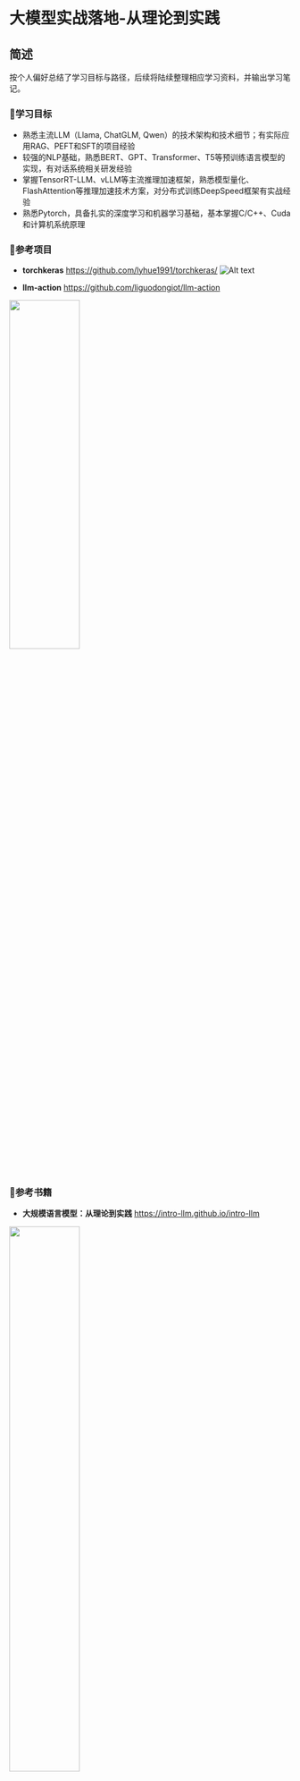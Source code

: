 # 大模型实战落地-从理论到实践

## 简述

按个人偏好总结了学习目标与路径，后续将陆续整理相应学习资料，并输出学习笔记。

### 🎯学习目标
- 熟悉主流LLM（Llama, ChatGLM, Qwen）的技术架构和技术细节；有实际应用RAG、PEFT和SFT的项目经验
- 较强的NLP基础，熟悉BERT、GPT、Transformer、T5等预训练语言模型的实现，有对话系统相关研发经验
- 掌握TensorRT-LLM、vLLM等主流推理加速框架，熟悉模型量化、FlashAttention等推理加速技术方案，对分布式训练DeepSpeed框架有实战经验
- 熟悉Pytorch，具备扎实的深度学习和机器学习基础，基本掌握C/C++、Cuda和计算机系统原理

### 🚤参考项目
- **torchkeras** 
https://github.com/lyhue1991/torchkeras/
![Alt text](imgs/torchkeras.png)

- **llm-action**
https://github.com/liguodongiot/llm-action
<img src="imgs/llm-action.png" width="50%" height="40%">

### 📕参考书籍
- **大规模语言模型：从理论到实践** 
https://intro-llm.github.io/intro-llm
<img src="imgs/intro-llm.png" width="50%" height="50%">

- **ChatGPT原理与实战** https://github.com/liucongg/ChatGPTBook
![Alt text](imgs/ChatGPT原理与实战.png)

### 📰参考课程
- 面向开发者的LLM入门课程（吴恩达课程-中文版）
https://github.com/datawhalechina/prompt-engineering-for-developers/blob/main/README.md

- **普林斯顿-COS 597G (Fall 2022): Understanding Large Language Models**
https://www.cs.princeton.edu/courses/archive/fall22/cos597G/

- **斯坦福-CS324 - Large Language Models**
https://stanford-cs324.github.io/winter2022/

### 🗒 教程
- Huggingface Transformers官方课程 https://huggingface.co/learn/nlp-course/
- Transformers快速入门（快速调包BERT系列）
https://transformers.run/
- 基于transformers的自然语言处理(NLP)入门: https://github.com/datawhalechina/learn-nlp-with-transformers/tree/main

### 💥学习方式
- 力求快速应用 （先调包，再深入学习）
- 在实践中动手学习，力求搞懂每个关键点
- 【原理学习】+【代码实践】 + 【输出总结】

### 🔤基础知识
-  视频课程：
    - 吴恩达机器学习入门：https://www.coursera.org/learn/machine-learning
    - 李沐讲AI：https://space.bilibili.com/1567748478?spm_id_from=333.337.0.0
    - 台大李宏毅-机器学习 https://speech.ee.ntu.edu.tw/~hylee/ml/2023-spring.php 

    - 斯坦福NLP cs224n https://web.stanford.edu/class/cs224n/

-  书籍
    - 深度学习入门：基于Python的理论与实践：numpy实现MLP、卷积的训练
    -《深度学习进阶：自然语言处理》：numpy实现Transformers、word2vec、RNN的训练
    - Dive In Deep Learning(动手学深度学习) https://d2l.ai/
    - 《神经网络与深度学习》https://nndl.github.io/
    - 《机器学习方法》：李航的NLP相关的机器学习 + 深度学习知识（按需选学）

-  强化学习
    - 强化学习教程-蘑菇书EasyRL（李宏毅强化学习+强化学习纲要）https://datawhalechina.github.io/easy-rl/
    - 动手学强化学习 https://github.com/boyu-ai/Hands-on-RL/blob/main/README.md

### 🚩后续路径
**应用**：

**Zero Shot / Few Shot 快速开箱即用**
- Prompt调优:
    - 上下文学习In-Context Learning, ICL
    - 思维链 Chain of Thought, COT

- RAG (Retrieval Augmented Generation)
    - 基于文档分块、向量索引和LLM生成，如Langchain文档问答

**领域数据-指令微调LLM**

- PEFT (Parameter-Efficient Fine-Tuning):
    - LORA (Low-Rank Adaption of LLMs)
    - QLORA
    - SLORA
    - P-Tuning v2

    参数高效的微调，适合用于纠正模型输出格式（PEFT上限不高，并向LLM输入的知识有限）

- SFT (Supervised Fintuning):
    - 全参数监督微调，使用prompt指令样本全量微调LLM（可以注入新的领域知识）
    - 需要控制样本配比（领域数据 + 通用数据）


**对齐**

- 对齐人类偏好 (RLHF)：
    - RewardModel 奖励模型 （排序标注，判断答案价值）
    - RL (PPO， 更新SFT模型)

    专注基于强化学习的大语言模型对齐，有前景的方向是SuperhumanAI AutoALign

**预训练**
- 小模型预训练 (GPT2, TinyLlama) 

    不考虑训练参数规模较大的语言模型

**训练推理优化**： 
- 模型量化
- 推理加速
- 蒸馏
- 推理框架（vLLM、TensorRT-LLM、Llama.cpp）


# 学习目录

## 第1章 技术与需求分析
### 1.1 技术分析
#### 1.1.1 LLM的发展历程与趋势
#### 1.1.2 开源LLM生态
- **Llama系列**
- **Mistral / Mixtral-8X7B-MOE** ：https://mistral.ai/news/mixtral-of-experts/
- **ChatGLM / Baichuan**

### 1.2 市场需求分析
#### 1.2.1 需求和就业市场分析
- **预训练、对齐**
- **微调、应用**
- **推理加速**
#### 1.2.2、商业落地分析(2C、2B应用场景)

## 第2章 ChatGPT背景与原理
### 2.1 ChatGPT的背景知识
#### 2.1.1 ChatGPT发展趋势
#### 2.1.2 ChatGPT的能力
### 2.2　ChatGPT的工作原理
#### 2.2.1　预训练与提示学习阶段
#### 2.2.2　结果评价与奖励建模阶段
#### 2.2.3　强化学习与自我进化阶段
### 2.3 算法细节
#### 2.3.1　标注数据
#### 2.3.2　建模思路
#### 2.3.3　存在问题

## 第3章 预训练语言模型
### 3.1　Transformer
- 图解Transformer：http://jalammar.github.io/illustrated-transformer/
- 论文：《Attention Is All Your Need》
#### 3.1.1 Transformer结构
详解Transformer原理：https://www.cnblogs.com/justLittleStar/p/17322172.html
#### 3.1.2 Transformer实战
Torch代码详解和训练实战：https://www.cnblogs.com/justLittleStar/p/17786071.html

### 3.2　生成式预训练语言模型GPT
#### 3.2.1 GPT详解
**论文**
- GPT-1：Improving Language Understanding by Generative Pre-Training
- GPT-2: Language Models are Unsupervised Multitask Learners
- GPT-3：Language Models are Few-Shot Learners
- GPT-4：GPT-4 Technical Report(openai.com)

**博客**
- GPT2图解：http://jalammar.github.io/illustrated-gpt2/
- GPT2图解（中文）：https://www.cnblogs.com/zhongzhaoxie/p/13064404.html
- GPT3分析：[How GPT3 Works - Visualizations and Animations](http://jalammar.github.io/how-gpt3-works-visualizations-animations/ "How GPT3 Works - Visualizations and Animations")
- [GPT2模型源码阅读系列一GPT2LMHeadModel](https://blog.csdn.net/weixin_38224810/article/details/123492847 "GPT2模型源码阅读系列一GPT2LMHeadModel")


GPT原理分析：https://www.cnblogs.com/justLittleStar/p/17322259.html

#### 3.2.2 GPT实现
##### 3.2.2.1 动手用Numpy实现GPT
60行代码实现GPT,可加载GPT2 128M进行推理：https://www.cnblogs.com/justLittleStar/p/17925108.html

##### 3.2.2.3 动手用C++实现GPT
ToDo
参考：[CPP实现Transformer](https://github.com/dianhsu/transformer-cpp-cpu/tree/main "CPP实现Transformer")

#### 3.2.3 GPT训练和微调
##### 3.2.3.1 训练GPT2语言模型
- [基于Transformers库-Colab预训练GPT2](https://colab.research.google.com/github/huggingface/notebooks/blob/main/examples/language_modeling_from_scratch.ipynb#scrollTo=MOsHUjgdIrIW "Colab预训练GPT2")

- Transformers库GPT实现分析：ToDo

##### 3.2.3.2 GPT2微调-文本摘要实战
- **数据预处理模块**
- **GPT-2模型模块**
- **模型训练和推理模块**

##### 3.2.3.3 MiniGPT项目详解
双数加法：https://blog.csdn.net/wxc971231/article/details/132000182

##### 3.2.3.4 NanoGPT项目详解
- 代码分析：https://zhuanlan.zhihu.com/p/601044938
- 训练实战：莎士比亚数据训练

### 3.3 Mask语言模型
#### 3.3.1 BERT
**原理**
- BERT可视化：[A Visual Guide to Using BERT for the First Time](http://jalammar.github.io/a-visual-guide-to-using-bert-for-the-first-time/ "A Visual Guide to Using BERT for the First Time")
- BERT原理：https://www.cnblogs.com/justLittleStar/p/17322240.html

**实战**
- BERT结构和预训练代码实现：ToDo
- BERT预训练实战：[动手学深度学习-BERT预训练 Colab](https://colab.research.google.com/github/d2l-ai/d2l-pytorch-colab/blob/master/chapter_natural-language-processing-pretraining/bert-pretraining.ipynb#scrollTo=e17d97e2 "BERT预训练 Colab")
- 基于HuggingFace的BERT预训练
- BERT微调：文本分类、BERT-CRF NER、BERT+指针网络（UIE）信息抽取、文本摘要和相似性检索

#### 3.3.2 BERT衍生系列
- 	 RoBERTa
- 	 ALBERT / DistillBERT
- 	 SimBERT

### 3.4 其他
#### 3.4.1 T5系列
##### 3.4.1.2 T5-Pegasus对话摘要微调
##### 3.4.1.3 PromptClue关键词抽取微调
#### 3.4.2 UniLM
##### 3.4.2.1 UniLM模型介绍
##### 3.4.2.2 基于夸夸闲聊数据的UniLM模型实战
- 数据预处理
- UniLM模型
- 模型训练与推理

## 第4章　提示学习与大型语言模型
### 4.1　提示学习PromptLearning
#### 4.1.1　提示学习介绍
#### 4.1.2　提示模板设计
#### 4.1.3　答案空间映射设计
### 4.2　上下文学习
#### 4.2.1　上下文学习介绍
#### 4.2.2　预训练阶段提升上下文
#### 4.2.3　推理阶段优化上下文
### 4.3 指令数据构建
#### 4.3.1 手动和自动构建指令 
#### 4.3.2 开源指令数据集
#### 4.3.3 基于提示的文本情感分析实战
https://github.com/liucongg/ChatGPTBook/tree/main/PromptProj
- 数据预处理
- 模型结构与训练模块

## 第5章 开源大型语言模型
### 5.1 Mistral
**Mistral 7B Tutorial:** https://www.datacamp.com/tutorial/mistral-7b-tutorial
#### 5.1.1 Mistral的模型结构
#### 5.1.3 Mistral 源码解析
#### 5.1.4 Mistral-6B微调

### 5.2 Llama源码
#### 5.2.1 Llama1
**Llama1源码深入解析:** https://zhuanlan.zhihu.com/p/648365207

#### 5.2.2 Llama2
- Llama2的优化
- Llama2源码解析

llama 2详解： https://zhuanlan.zhihu.com/p/649756898

- Llama2-6B微调
### 5.3 ChatGLM
#### 5.2.1 ChatGLM简介
#### 5.2.2 ChatGLM-6B微调
**ChatGLM2微调保姆级教程:** https://zhuanlan.zhihu.com/p/643856076

### 5.4 CodeLlama
#### 5.2.1 CodeLlama简介
#### 5.2.2 CodeLlama微调

## 第6章 LLM微调
微调入门
https://lightning.ai/pages/community/article/understanding-llama-adapters/

### 6.1 全量指令微调
### 6.2 高效模型微调PEFT简介
### 6.3 LORA系列
LORA和QLoRA微调的调参心得Finetuning LLMs with LoRA and QLoRA: Insights from Hundreds of Experiments 
https://lightning.ai/pages/community/lora-insights/

#### 6.3.1 LoRA（Low Rank Adapter）
**ChatGLM-6B**: https://zhuanlan.zhihu.com/p/625468667
**ChatGLM2微调保姆级教程**:https://zhuanlan.zhihu.com/p/643856076
**Qwen1.5 7B 微调**: https://github.com/datawhalechina/self-llm/blob/master/Qwen1.5/04-Qwen1.5-7B-chat%20Lora%20%E5%BE%AE%E8%B0%83.md
**Qwen7b微调保姆级教程**: https://zhuanlan.zhihu.com/p/655935378

#### 6.3.2 QLoRA
用bitsandbytes、4比特量化和QLoRA打造亲民的LLM:https://www.cnblogs.com/huggingface/p/17816374.html

#### 6.3.3 AdaLoRa
#### 6.3.4 SLoRA
### 6.4 P-Tuning系列
#### 6.4.1 P-Tuning V1
#### 6.4.2 P-Tuning V2
### 6.5 基于LLM微调的信息抽取实战
#### 6.5.1 ChatGLM项目简介
#### 6.5.2 数据预处理模块
#### 6.5.3 Freeze微调模块
#### 6.5.4 LoRA微调模块
#### 6.5.5 P-Tuning v2微调模块
### 6.6 Deepspeed-Chat SFT 实践 
#### 6.6.1 代码结构
#### 6.6.2 数据预处理
#### 6.6.3 自定义模型 
#### 6.6.4 模型训练
#### 6.6.5 模型推理

## 第7章 大型语言模型预训练
### 7.1 大型预训练模型简介
### 7.2 预训练模型中的分词器
#### 7.2.1 BPE详解
#### 7.2.2 WordPiece
#### 7.2.3 Unigram
#### 7.2.4 SentencePiece详解
### 7.3 分布式训练
#### 7.3.1 分布式训练概述
#### 7.3.2 分布式训练并行策略
#### 7.3.3 分布式训练的集群架构
#### 7.3.4 分布式深度学习框架
##### 7.3.4.1 Megatron-LM详解
##### 7.3.4.2 DeepSpeed详解
##### 7.3.4.3 Colossal-AI
### 7.4 基于DeepSpeed的LLM预训练实战
#### 7.4.1 GLM项目简介
#### 7.4.2 数据预处理模块
#### 7.4.3 执行模型训练
### 7.5 DeepSpeed实践
#### 7.5.1 基础概念
#### 7.5.2 LLaMA 分布式训练实践
### 7.6 MOE
#### 7.6.1 基础概念
#### 7.6.2 Mixstral-8X7B-MOE-介绍 

## 第8章 LLM应用
### 8.1 推理规划
#### 8.1.1 思维链提示（Chain-of-Thought Prompting）
#### 8.1.2 由少至多提示（Least-to-Most Prompting）
### 8.2 综合应用框架
#### 8.2.1 LangChain框架核心模块
**9个范例带你入门langchain:** https://zhuanlan.zhihu.com/p/654052645
#### 8.2.2 知识库问答实践
### 8.3 智能代理AI Agent
LLM Powered Autonomous Agents: https://lilianweng.github.io/posts/2023-06-23-agent/

#### 8.3.1 智能代理的组成
#### 8.3.2 智能代理的应用实例 

## 第9章 LLM加速
### 9.1 注意力优化
#### 9.1.1 FlashAttention系列
#### 9.1.2 PagedAttention
深入理解 BigBird 的块稀疏注意力: https://www.cnblogs.com/huggingface/p/17852870.html
https://hf.co/blog/big-bird

### 9.2 CPU推理加速
#### 9.2.1 Llama.c应用与代码详解
#### 9.2.2 Llama.cpp应用与代码详解
#### 9.2.3 ChatGLM.cpp应用与代码详解
### 9.3 推理优化框架
#### 9.3.1 TensorRT-LLM应用与代码详解
#### 9.3.2 vLLM推理框架实践
### 9.4 训练加速

## 第10章 强化学习
### 10.1 基础
#### 10.1.1 强化学习概述
#### 10.1.2 强化学习与有监督学习的区别 
### 10.2 强化学习环境
### 10.3 强化学习算法
#### 10.3.1 Q-learning算法
#### 10.3.2 SARSA算法
#### 10.3.3 DQN算法
#### 10.3.4 Policy Gradient算法
#### 10.3.5 Actor-Critic算法

## 第11章 PPO算法与RLHF理论实战
### 11.1 近端策略优化算法PPO简介
 PPO：Proximal Policy Optimization Algorithms.
#### 11.1.1 策略梯度算法回顾
#### 11.1.2 广义优势估计 
#### 11.1.3 PPO算法原理剖析
#### 11.1.4 PPO算法对比与评价
**使用PPO算法进行RLHF的N步实现细节**: https://www.cnblogs.com/huggingface/p/17836295.html

### 11.2 基于人类反馈的强化学习RLHF框架
RLHF：Augmenting Reinforcement Learning with Human Feedback
#### 11.2.1 RLHF的流程
#### 11.2.2 RLHF内部剖析
#### 11.2.3 RLHF价值分析
#### 11.2.4 RLHF问题分析
#### 11.2.5 数据收集与模型训练
#### 11.2.6 开源数据
RLHF in 2024 with DPO & Hugging Face
https://www.philschmid.de/dpo-align-llms-in-2024-with-trl

RLHF实践
https://zhuanlan.zhihu.com/p/635569455

详解大模型RLHF过程（配代码解读）
https://zhuanlan.zhihu.com/p/624589622

### 11.3　InstructGPT模型分析
InstructGPT：Training language models to follow instructions with human feedback
#### 11.3.1 模型简介
#### 11.3.2 数据收集
#### 11.3.3 模型原理
#### 11.3.4 模型讨论

### 11.4 基于PPO的正向情感倾向性
https://github.com/liucongg/ChatGPTBook/tree/main/PPOProj
#### 11.4.1 项目任务与数据集分析
#### 11.4.2 数据预处理模块
#### 11.4.3 模型训练模块
#### 11.4.4 模型生成模块
#### 11.4.5 模型评估模块
### 11.5 MOSS-RLHF 实践
#### 11.5.1 奖励模型训练
#### 11.5.2 PPO 微调

## 第12章 类ChatGPT实战
### 12.1 任务设计
### 12.2 数据准备
### 12.3 基于文档生成问题任务的类
#### 12.3.1 SFT阶段
#### 12.3.2 RM阶段
#### 12.3.3 RL阶段
https://github.com/liucongg/ChatGPTBook/tree/main/RLHFProj

## 第13章 语言模型训练数据
### 13.1 数据来源
#### 13.1.1 通用数据
#### 13.1.2 专业数据
### 13.2 数据处理 
#### 13.2.1 低质过滤
#### 13.2.2 冗余去除
#### 13.2.3 隐私消除
#### 13.2.4 词元切分
### 13.3 数据影响分析 
#### 13.3.1 数据规模影响
#### 13.3.2 数据质量影响 
#### 13.3.3 数据多样性影响
### 13.4 开源数据集合
#### 13.4.1 Pile
#### 13.4.2 ROOTS
#### 13.4.3 RefinedWeb 
#### 13.4.4 SlimPajama

## 第14章 大语言模型评估 
### 14.1 模型评估概述
### 14.2 大语言模型评估体系
#### 14.2.1 知识与能力
#### 14.2.2 伦理与安全 
#### 14.2.3 垂直领域评估
### 14.3 大语言模型评估方法 
#### 14.3.1 评估指标
#### 14.3.2 评估方法
### 14.4 大语言模型评估实践 
#### 14.4.1 基础模型评估
#### 14.4.2 SFT/RL 模型评估 

## 第15章 多模态大模型
### 15.1 多模态大模型调研
### 15.1 实战

## 第16章 大模型原生应用
### 16.1 落地调研
#### 16.1.1 应用分析
- 提供接口服务：
ChatGPT、Gemini、文心一言和GLM4等，主要面向ToC/ToB提供chat能力（内容创作、代码开发等），通过会员收费或按Token计费。

- ToB提供成套解决方案

- 集成现有接口二次开发，应用开发

- 开源模型增量预训练、全量微调、高效微调，行业内落地

模型最终还需落地解决实际问题，创造价值：优化现有问题、满足、甚至创造用户需求。

总的来说，就是规模化、自动化人的工作，替代人工，批量化、大规模生成或提供服务。

## 一些思考

在企业里面做7B、13B量级的微调，主要就是在搞数据、样本，技术壁垒不高。预训练壁垒高，因为需要烧钱堆经验。

在这个日新月异的时代，如何紧跟行业主流发展，并具备不可替代性是个难题：
- 稀缺（不可替代性）
- 稳定（业务和表层技术天天变，但底层的理论变化不大）
- 需求持续（最好是类似衣食住行的刚需，否则技术 过时/热度褪去/不达预期，泡沫崩溃）
- 不能越老越吃香（放到绝大多数行业都适用：不能经验积累，持续长期创造价值）
- 壁垒（技术、业务、资本上有垄断）

尽量往底层和工程化上靠，学习相对不变的技术（理论上变化很难），迁移到稳定或有前景的行业：
- 计算机系统知识（训练、推理、开发，模型推理部署工程化）
- 数学（深入学习并实践）
- 经济学 / 心理学
